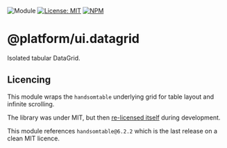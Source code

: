![Module](https://img.shields.io/badge/%40platform-ui.datagrid-%23EA4E7E.svg)
[![License: MIT](https://img.shields.io/badge/license-MIT-blue.svg)](https://opensource.org/licenses/MIT)
[![NPM](https://img.shields.io/npm/v/@platform/ui.editor.svg?colorB=blue&style=flat)](https://www.npmjs.com/package/@platform/ui.editor)

# @platform/ui.datagrid

Isolated tabular DataGrid.

## Licencing

This module wraps the `handsomtable` underlying grid for table layout and infinite scrolling.

The library was under MIT, but then [re-licensed itself](https://github.com/handsontable/handsontable/issues/5831) during development.

This module references `handsomtable@6.2.2` which is the last release on a clean MIT licence.
